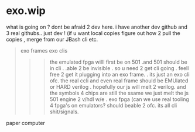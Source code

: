 # exo.wip
what is going on ? dont be afraid 2 dev here. i have another dev github and 3 real githubs.. just dev ! 
(if u want local copies figure out how 2 pull the copies , merge from our JBash cli etc. 



>exo frames
>exo clis 
>>> the emulated fpga willl first be on 501  .and 501 should be in cli . .able 2 be invisible .
>>> so u need 2 get cli going . feell free 2 get it plugging into an exo frame. . its just an exo cli ofc. 
>>> the real ccli and even real frame should be EMUlated or HARD verilog . hopefully our js will melt 2 verilog. 
>>> and the symbols 4 chips are still the ssame we just melt the js 501 engine 2 v/hdl w/e . 
>exo fpga (can we use real tooling 4 fpga's on emulators? should beable 2 ofc. its all cli shit/signals.





<dontforget>paper computer 
